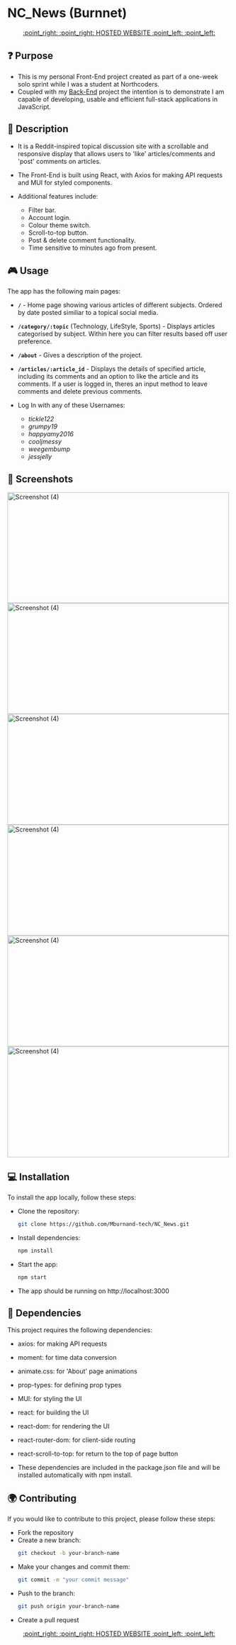 # NC_News (Burnnet)
<div align="center"><a href='https://burnet-news.netlify.app/'> :point_right: :point_right: HOSTED WEBSITE :point_left: :point_left: <a></div>
  
## :question: Purpose

- This is my personal Front-End project created as part of a one-week solo sprint while I was a student at Northcoders. 
- Coupled with my [Back-End](https://github.com/Mburnand-tech/News_Server) project the intention is to demonstrate I am capable of developing, usable and efficient full-stack applications in JavaScript. 

## :memo: Description
  
- It is a Reddit-inspired topical discussion site with a scrollable and responsive display that allows users to 'like' articles/comments and 'post' comments on articles. 
- The Front-End is built using React, with Axios for making API requests and MUI for styled components. 
  
- Additional features include:
  - Filter bar.
  - Account login.
  - Colour theme switch.
  - Scroll-to-top button.
  - Post & delete comment functionality.
  - Time sensitive to minutes ago from present. 

## :video_game: Usage
  
The app has the following main pages:

- **`/`**  - Home page showing various articles of different subjects. Ordered by date posted similiar to a topical social media. 
- **`/category/:topic`** (Technology, LifeStyle, Sports) - Displays articles categorised by subject. Within here you can filter results based off user preference. 
- **`/about`** - Gives a description of the project.
- **`/articles/:article_id`** - Displays the details of specified article, including its comments and an option to like the article and its comments. If a user is logged in, theres an input method to leave comments and delete previous comments. 

- Log In with any of these Usernames:
  - *tickle122*
  - *grumpy19*
  - *happyamy2016*
  - *cooljmessy*
  - *weegembump*
  - *jessjelly*

## 📸 Screenshots

<img width="500" height="250" alt="Screenshot (4)" src="https://github.com/Mburnand-tech/NC_News/assets/82216191/b6f9edfc-4025-43d7-9a2c-a86c18910976">

<img width="500" height="250" alt="Screenshot (4)" src="https://github.com/Mburnand-tech/NC_News/assets/82216191/01e00fbf-6331-4620-b84e-52986dd435bd">

<img width="500" height="250" alt="Screenshot (4)" src="https://github.com/Mburnand-tech/NC_News/assets/82216191/2fe60887-6e16-4067-a78d-01d7c3842e2a">

<img width="500" height="250" alt="Screenshot (4)" src="https://github.com/Mburnand-tech/NC_News/assets/82216191/85700fdc-3122-44ff-ba73-7c3032f7e967">

<img width="500" height="250" alt="Screenshot (4)" src="https://github.com/Mburnand-tech/NC_News/assets/82216191/55759a61-4213-4bb7-b142-7264ea32e4f7">

<img width="500" height="250" alt="Screenshot (4)" src="https://github.com/Mburnand-tech/NC_News/assets/82216191/c6eae56d-04be-4688-b1d5-a10f50493250">


## :computer: Installation
  
To install the app locally, follow these steps:

- Clone the repository: 
  ```bash
  git clone https://github.com/Mburnand-tech/NC_News.git
  ```
- Install dependencies: 
  ```bash 
  npm install
  ```
- Start the app: 
  ```bash
  npm start
  ```
- The app should be running on http://localhost:3000
  
## :scroll: Dependencies
  
This project requires the following dependencies:

- axios: for making API requests
- moment: for time data conversion
- animate.css: for 'About' page animations
- prop-types: for defining prop types
- MUI: for styling the UI
- react: for building the UI
- react-dom: for rendering the UI
- react-router-dom: for client-side routing
- react-scroll-to-top: for return to the top of page button

- These dependencies are included in the package.json file and will be installed automatically with npm install.

## :earth_africa: Contributing
  
If you would like to contribute to this project, please follow these steps:

- Fork the repository
- Create a new branch: 
  ```bash
  git checkout -b your-branch-name
  ```
- Make your changes and commit them: 
  ```bash
  git commit -m "your commit message"
  ```
- Push to the branch: 
  ```bash
  git push origin your-branch-name
  ```
- Create a pull request

<!-- notes

- home page is ordered by date posted

- dates are sensitive to the minute. 

- can delete comment if logged in as the same user

- list all possible users to log in as  -->
                                                                         

<div align="center"><a href='https://burnet-news.netlify.app/'> :point_right: :point_right: HOSTED WEBSITE :point_left: :point_left: <a></div>
  

